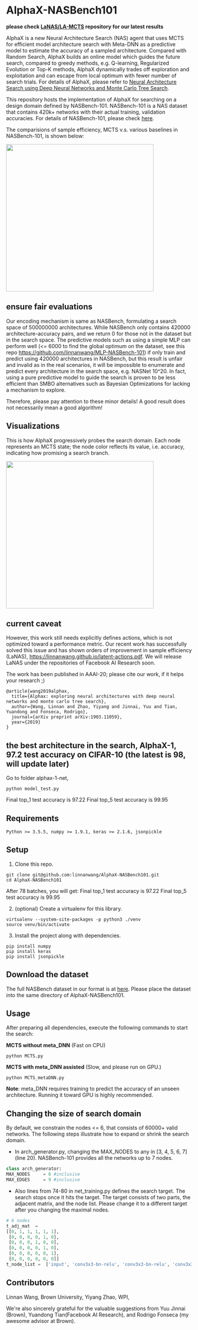 # AlphaX-NASBench101

<b>please check <a href="https://github.com/facebookresearch/LaMCTS">LaNAS/LA-MCTS</a> repository for our latest results</b>

AlphaX is a new Neural Architecture Search (NAS) agent that uses MCTS for efficient model architecture search with Meta-DNN as a predictive model to estimate the accuracy of a sampled architecture. Compared with Random Search, AlphaX builds an online model which guides the future search, compared to greedy methods, e.g. Q-learning, Regularized Evolution or Top-K methods, AlphaX dynamically trades off exploration and exploitation and can escape from local optimum with fewer number of search trials. For details of AlphaX, please refer to [Neural Architecture Search using Deep Neural Networks and Monte Carlo Tree Search](https://arxiv.org/pdf/1805.07440.pdf).

This repository hosts the implementation of AlphaX for searching on a design domain defined by NASBench-101. NASBench-101 is a NAS dataset that contains 420k+ networks with their actual training, validation accuracies. For details of NASBench-101, please check [here](https://github.com/google-research/nasbench).

The comparisions of sample efficiency, MCTS v.s. various baselines in NASBench-101, is shown below:  

<img src='https://github.com/linnanwang/AlphaX-NASBench101/blob/master/nasbench_speed.png?raw=true' width="400">

## ensure fair evaluations
Our encoding mechanism is same as NASBench, formulating a search space of 500000000 architectures. While NASBench only contains 420000 architecture-accuracy pairs, and we return 0 for those not in the dataset but in the search space. The predictive models such as using a simple MLP can perform well (<= 6000 to find the global optimum on the dataset, see this repo https://github.com/linnanwang/MLP-NASBench-101) if only train and predict using 420000 architectures in NASBench, but this result is unfair and invalid as in the real scenarios, it will be impossible to enumerate and predict every architecture in the search space, e.g. NASNet 10^20. In fact, using a pure predictive model to guide the search is proven to be less efficient than SMBO alternatives such as Bayesian Optimizations for lacking a mechanism to explore.

Therefore, please pay attention to these minor details! A good result does not necessarily mean a good algorithm!

## Visualizations
This is how AlphaX progressively probes the search domain. Each node represents an MCTS state; the node color reflects its value, i.e. accuracy, indicating how promising a search branch.

<img src='https://github.com/linnanwang/AlphaX-NASBench101/blob/master/mcts_viz.png?raw=true' width="400">

## current caveat

However, this work still needs explicitly defines actions, which is not optimized toward a performance metric. Our recent work has successfully solved this issue and has shown orders of improvement in sample efficiency (LaNAS), https://linnanwang.github.io/latent-actions.pdf. We will release LaNAS under the repositories of Facebook AI Research soon.

The work has been published in AAAI-20; please cite our work, if it helps your research ;)
```
@article{wang2019alphax,
  title={Alphax: exploring neural architectures with deep neural networks and monte carlo tree search},
  author={Wang, Linnan and Zhao, Yiyang and Jinnai, Yuu and Tian, Yuandong and Fonseca, Rodrigo},
  journal={arXiv preprint arXiv:1903.11059},
  year={2019}
}
```
## the best architecture in the search, AlphaX-1, 97.2 test accuracy on CIFAR-10 (the latest is 98, will update later)
Go to folder alphax-1-net,
```
python model_test.py
```
Final top_1 test accuracy is 97.22
Final top_5 test accuracy is 99.95


## Requirements
```
Python >= 3.5.5, numpy >= 1.9.1, keras >= 2.1.6, jsonpickle
```

## Setup

1.  Clone this repo.

```
git clone git@github.com:linnanwang/AlphaX-NASBench101.git
cd AlphaX-NASBench101
```
After 78 batches, you will get:
Final top_1 test accuracy is 97.22
Final top_5 test accuracy is 99.95

2. (optional) Create a virtualenv for this library.

```
virtualenv --system-site-packages -p python3 ./venv
source venv/bin/activate
```

3. Install the project along with dependencies.

```
pip install numpy
pip install keras
pip install jsonpickle
```

## Download the dataset

The full NASBench dataset in our format is at [here](https://drive.google.com/file/d/100xB4Mj7Hc5I0ljVPo7ATmC2kfhytHuN/view?usp=sharing). Please place the dataset into the same directory of AlphaX-NASBench101.

## Usage

After preparing all dependencies, execute the following commands to start the search:

**MCTS without meta_DNN** (Fast on CPU) 
```
python MCTS.py
```
**MCTS with meta_DNN assisted** (Slow, and please run on GPU.)
```
python MCTS_metaDNN.py
```

**Note**: meta_DNN requires training to predict the accuracy of an unseen architecture. Running it toward GPU is highly recommended.

## Changing the size of search domain
By default, we constrain the nodes <= 6, that consists of 60000+ valid networks. The following steps illustrate how to expand or shrink the search domain.

- In arch_generator.py, changing the MAX_NODES to any in [3, 4, 5, 6, 7] (line 20). NASBench-101 provides all the networks up to 7 nodes.
```python
class arch_generator:
MAX_NODES     = 6 #inclusive
MAX_EDGES     = 9 #inclusive
```
- Also lines from 74-80 in net_training.py defines the search target. The search stops once it hits the target. The target consists of two parts, the adjacent matrix, and the node list. Please change it to a different target after you changing the maximal nodes.
```python
# 6 nodes
t_adj_mat  = 
[[0, 1, 1, 1, 1, 1],
 [0, 0, 0, 0, 1, 0],
 [0, 0, 0, 1, 0, 0],
 [0, 0, 0, 0, 1, 0],
 [0, 0, 0, 0, 0, 1],
 [0, 0, 0, 0, 0, 0]]
t_node_list =  ['input', 'conv3x3-bn-relu', 'conv3x3-bn-relu', 'conv3x3-bn-relu', 'conv3x3-bn-relu', 'output']
```
## Contributors
Linnan Wang, Brown University,  Yiyang Zhao, WPI,

We're also sincerely grateful for the valuable suggestions from Yuu Jinnai (Brown), Yuandong Tian(Facebook AI Research), and Rodrigo Fonseca (my awesome advisor at Brown). 







